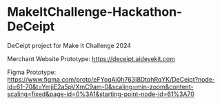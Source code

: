 # MakeItChallenge-Hackathon-DeCeipt
DeCeipt project for Make It Challenge 2024

Merchant Website Prototype: https://deceipt.aideyekit.com

Figma Prototype: https://www.figma.com/proto/eFYogAi0h763I8DtqhRqYK/DeCeipt?node-id=61-70&t=YmjiE2a5pVXmC9am-0&scaling=min-zoom&content-scaling=fixed&page-id=0%3A1&starting-point-node-id=61%3A70

